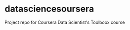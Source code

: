 datasciencesoursera
===================

Project repo for Coursera Data Scientist's Toolboox course
